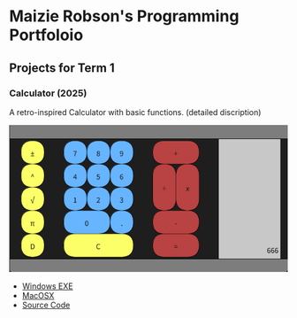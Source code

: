 # Maizie Robson's Programming Portfoloio

## Projects for Term 1

### Calculator (2025)

A retro-inspired Calculator with basic functions. (detailed discription)

![Running Calculator](https://github.com/EMaizieR/portfolio-1/blob/main/images/Calcu.png?raw=true)

* [Windows EXE]()
* [MacOSX]()
* [Source Code]()
